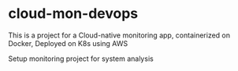# cloud-mon-devops
This is a project for a Cloud-native monitoring app, containerized on Docker, Deployed on K8s using AWS

Setup monitoring project for system analysis




